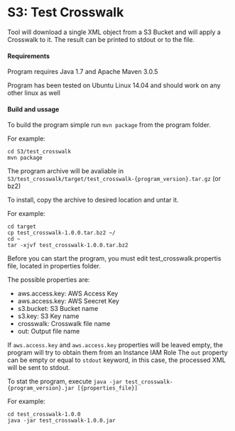 # S3: Test Crosswalk

Tool will download a single XML object from a S3 Bucket and will apply a Crosswalk to it. 
The result can be printed to stdout or to the file.

#### Requirements

Program requires Java 1.7 and Apache Maven 3.0.5

Program has been tested on Ubuntu Linux 14.04 and should work on any other linux as well

#### Build and ussage

To build the program simple run `mvn package` from the program folder.

For example:

```
cd S3/test_crosswalk
mvn package
```

The program archive will be avaliable in `S3/test_crosswalk/target/test_crosswalk-{program_version}.tar.gz` (or bz2)

To install, copy the archive to desired location and untar it.

For example:

```
cd target
cp test_crosswalk-1.0.0.tar.bz2 ~/
cd ~
tar -xjvf test_crosswalk-1.0.0.tar.bz2
```

Before you can start the program, you must edit test_crosswalk.propertis file, located in properties folder.

The possible properties are:
 
* aws.access.key: AWS Access Key
* aws.access.key: AWS Seecret Key
* s3.bucket: S3 Bucket name
* s3.key: S3 Key name
* crosswalk: Crosswalk file name
* out: Output file name

If `aws.access.key` and `aws.access.key` properties will be leaved empty, the program will try to obtain them from an Instance IAM Role The `out` property can be empty or equal to `stdout` keyword, in this case, the processed XML will be sent to stdout.

To stat the program, execute `java -jar test_crosswalk-{program_version}.jar [{properties_file}]` 

For example:

```
cd test_crosswalk-1.0.0
java -jar test_crosswalk-1.0.0.jar
```

